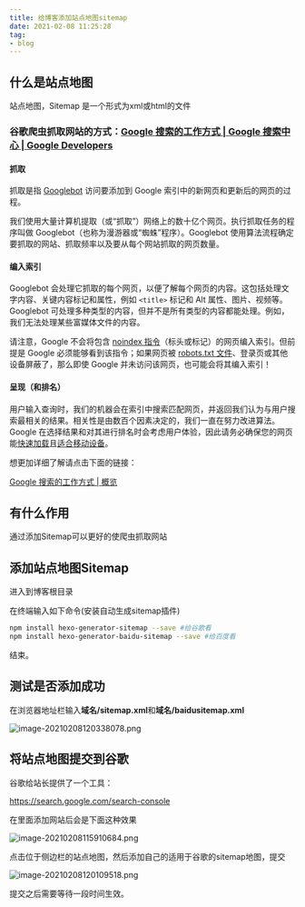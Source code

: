 ```yaml
---
title: 给博客添加站点地图sitemap
date: 2021-02-08 11:25:28
tag: 
- blog
---
```

## 什么是站点地图

站点地图，Sitemap 是一个形式为xml或html的文件

### 谷歌爬虫抓取网站的方式：[Google 搜索的工作方式  | Google 搜索中心  | Google Developers](https://developers.google.com/search/docs/beginner/how-search-works)

#### 抓取

抓取是指 [Googlebot](https://developers.google.com/search/docs/advanced/crawling/googlebot) 访问要添加到 Google 索引中的新网页和更新后的网页的过程。

我们使用大量计算机提取（或“抓取”）网络上的数十亿个网页。执行抓取任务的程序叫做 Googlebot（也称为漫游器或“蜘蛛”程序）。Googlebot 使用算法流程确定要抓取的网站、抓取频率以及要从每个网站抓取的网页数量。

#### 编入索引

Googlebot 会处理它抓取的每个网页，以便了解每个网页的内容。这包括处理文字内容、关键内容标记和属性，例如 `<title>` 标记和 Alt 属性、图片、视频等。Googlebot 可处理多种类型的内容，但并不是所有类型的内容都能处理。例如，我们无法处理某些富媒体文件的内容。

请注意，Google 不会将包含 [noindex 指令](https://developers.google.com/search/docs/advanced/crawling/block-indexing)（标头或标记）的网页编入索引。但前提是 Google 必须能够看到该指令；如果网页被 [robots.txt 文件](https://developers.google.com/search/docs/advanced/robots/intro)、登录页或其他设备屏蔽了，那么即使 Google 并未访问该网页，也可能会将其编入索引！

#### 呈现（和排名）

用户输入查询时，我们的机器会在索引中搜索匹配网页，并返回我们认为与用户搜索最相关的结果。相关性是由数百个因素决定的，我们一直在努力改进算法。Google 在选择结果和对其进行排名时会考虑用户体验，因此请务必确保您的网页能[快速加载](https://developers.google.com/speed/)且[适合移动设备](https://developers.google.com/search/mobile-sites)。

想更加详细了解请点击下面的链接：

[Google 搜索的工作方式 | 概览](https://www.google.com/search/howsearchworks/)

## 有什么作用

通过添加Sitemap可以更好的使爬虫抓取网站

## 添加站点地图Sitemap

进入到博客根目录

在终端输入如下命令(安装自动生成sitemap插件)

```bash
npm install hexo-generator-sitemap --save #给谷歌看
npm install hexo-generator-baidu-sitemap --save #给百度看
```

结束。

## 测试是否添加成功

在浏览器地址栏输入**域名/sitemap.xml**和**域名/baidusitemap.xml**

![image-20210208120338078.png](https://i.loli.net/2021/02/08/Ho5ThKVIq37GyRg.png)

## 将站点地图提交到谷歌

谷歌给站长提供了一个工具：

<https://search.google.com/search-console>

在里面添加网站后会是下面这种效果

![image-20210208115910684.png](https://i.loli.net/2021/02/08/RSGHLVnDOXlZ1qh.png)

点击位于侧边栏的站点地图，然后添加自己的适用于谷歌的sitemap地图，提交

![image-20210208120109518.png](https://i.loli.net/2021/02/08/JdTBCSPqDRFZXV8.png)

提交之后需要等待一段时间生效。
